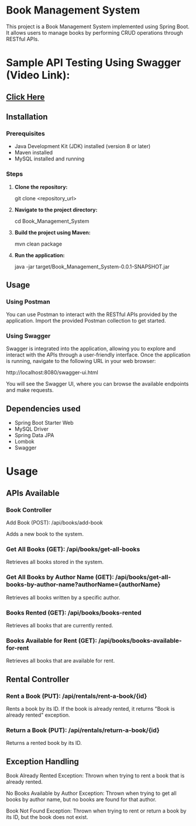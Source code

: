 # Book Management System

This project is a Book Management System implemented using Spring Boot. It allows users to manage books by performing CRUD operations through RESTful APIs.

# Sample API Testing Using Swagger (Video Link):

## [Click Here](https://drive.google.com/file/d/1kHMBQzVjLS4lOhE_DYXbD0Ccxq6-nUQ6/view?usp=drive_link)

## Installation

### Prerequisites
- Java Development Kit (JDK) installed (version 8 or later)
- Maven installed
- MySQL installed and running

### Steps
1. **Clone the repository:**
   
   git clone <repository_url>
  
2. **Navigate to the project directory:**
   
   cd Book_Management_System
   
3. **Build the project using Maven:**
   
   mvn clean package
   
4. **Run the application:**
   
   java -jar target/Book_Management_System-0.0.1-SNAPSHOT.jar
   

## Usage

### Using Postman
You can use Postman to interact with the RESTful APIs provided by the application. Import the provided Postman collection to get started.

### Using Swagger
Swagger is integrated into the application, allowing you to explore and interact with the APIs through a user-friendly interface. Once the application is running, navigate to the following URL in your web browser:

http://localhost:8080/swagger-ui.html

You will see the Swagger UI, where you can browse the available endpoints and make requests.

## Dependencies used
- Spring Boot Starter Web
- MySQL Driver
- Spring Data JPA
- Lombok
- Swagger


# Usage

## APIs Available

### Book Controller
Add Book (POST): /api/books/add-book

Adds a new book to the system.

### Get All Books (GET): /api/books/get-all-books

Retrieves all books stored in the system.

### Get All Books by Author Name (GET): /api/books/get-all-books-by-author-name?authorName={authorName}

Retrieves all books written by a specific author.

### Books Rented (GET): /api/books/books-rented

Retrieves all books that are currently rented.

### Books Available for Rent (GET): /api/books/books-available-for-rent

Retrieves all books that are available for rent.

## Rental Controller

### Rent a Book (PUT): /api/rentals/rent-a-book/{id}

Rents a book by its ID. If the book is already rented, it returns "Book is already rented" exception.

### Return a Book (PUT): /api/rentals/return-a-book/{id}

Returns a rented book by its ID.

## Exception Handling

Book Already Rented Exception: Thrown when trying to rent a book that is already rented.

No Books Available by Author Exception: Thrown when trying to get all books by author name, but no books are found for that author.

Book Not Found Exception: Thrown when trying to rent or return a book by its ID, but the book does not exist.
